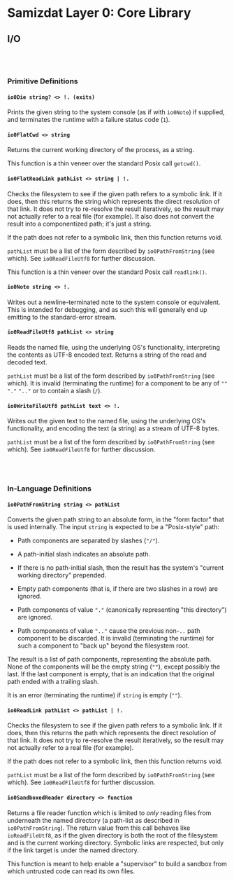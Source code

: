 Samizdat Layer 0: Core Library
==============================

I/O
---

<br><br>
### Primitive Definitions

#### `io0Die string? <> !. (exits)`

Prints the given string to the system console (as if with `io0Note`)
if supplied, and terminates the runtime with a failure status code (`1`).

#### `io0FlatCwd <> string`

Returns the current working directory of the process, as a
string.

This function is a thin veneer over the standard Posix call `getcwd()`.

#### `io0FlatReadLink pathList <> string | !.`

Checks the filesystem to see if the given path refers to a symbolic
link. If it does, then this returns the string which represents the
direct resolution of that link. It does not try to re-resolve
the result iteratively, so the result may not actually refer to a
real file (for example). It also does not convert the result into a
componentized path; it's just a string.

If the path does not refer to a symbolic link, then this function returns
void.

`pathList` must be a list of the form described by `io0PathFromString`
(see which). See `io0ReadFileUtf8` for further discussion.

This function is a thin veneer over the standard Posix call `readlink()`.

#### `io0Note string <> !.`

Writes out a newline-terminated note to the system console or equivalent.
This is intended for debugging, and as such this will generally end up
emitting to the standard-error stream.

#### `io0ReadFileUtf8 pathList <> string`

Reads the named file, using the underlying OS's functionality,
interpreting the contents as UTF-8 encoded text. Returns a string
of the read and decoded text.

`pathList` must be a list of the form described by `io0PathFromString`
(see which). It is invalid (terminating the runtime) for a component to
be any of `""` `"."` `".."` or to contain a slash (`/`).

#### `io0WriteFileUtf8 pathList text <> !.`

Writes out the given text to the named file, using the underlying OS's
functionality, and encoding the text (a string) as a stream of UTF-8 bytes.

`pathList` must be a list of the form described by `io0PathFromString`
(see which). See `io0ReadFileUtf8` for further discussion.



<br><br>
### In-Language Definitions

#### `io0PathFromString string <> pathList`

Converts the given path string to an absolute form, in the "form factor"
that is used internally. The input `string` is expected to be a
"Posix-style" path:

* Path components are separated by slashes (`"/"`).

* A path-initial slash indicates an absolute path.

* If there is no path-initial slash, then the result has the system's
  "current working directory" prepended.

* Empty path components (that is, if there are two slashes in a row)
  are ignored.

* Path components of value `"."` (canonically representing "this directory")
  are ignored.

* Path components of value `".."` cause the previous non-`..` path component
  to be discarded. It is invalid (terminating the runtime) for such a
  component to "back up" beyond the filesystem root.

The result is a list of path components, representing the absolute path.
None of the components will be the empty string (`""`), except possibly
the last. If the last component is empty, that is an indication that the
original path ended with a trailing slash.

It is an error (terminating the runtime) if `string` is empty (`""`).

#### `io0ReadLink pathList <> pathList | !.`

Checks the filesystem to see if the given path refers to a symbolic
link. If it does, then this returns the path which represents the
direct resolution of that link. It does not try to re-resolve
the result iteratively, so the result may not actually refer to a
real file (for example).

If the path does not refer to a symbolic link, then this function returns
void.

`pathList` must be a list of the form described by `io0PathFromString`
(see which). See `io0ReadFileUtf8` for further discussion.

#### `io0SandboxedReader directory <> function`

Returns a file reader function which is limited to *only* reading
files from underneath the named directory (a path-list as
described in `io0PathFromString`). The return value from this call
behaves like `ioReadFileUtf8`, as if the given directory is both the
root of the filesystem and is the current working directory. Symbolic
links are respected, but only if the link target is under the named
directory.

This function is meant to help enable a "supervisor" to build a sandbox
from which untrusted code can read its own files.
